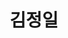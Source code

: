 ---
layout: hubs
key: Q10665
title: 김정일
name: 김정일
description: 조선민주주의인민공화국의 국가 원수
score: 0.0004942388350332341
degree: 11
---